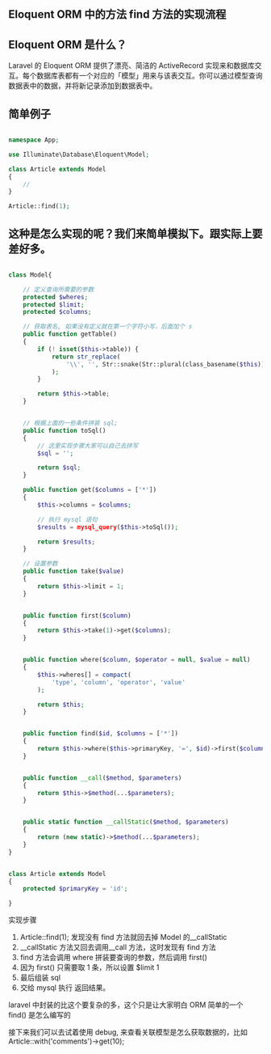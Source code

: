 ## Eloquent ORM 中的方法 find 方法的实现流程

## Eloquent ORM 是什么？

Laravel 的 Eloquent ORM 提供了漂亮、简洁的 ActiveRecord 实现来和数据库交互。每个数据库表都有一个对应的「模型」用来与该表交互。你可以通过模型查询数据表中的数据，并将新记录添加到数据表中。


## 简单例子

```php

namespace App;

use Illuminate\Database\Eloquent\Model;

class Article extends Model
{
    //
}

Article::find(1);

```

## 这种是怎么实现的呢？我们来简单模拟下。跟实际上要差好多。


```php

class Model{

    // 定义查询所需要的参数
    protected $wheres;
    protected $limit;
    protected $columns;

    // 获取表名, 如果没有定义就在第一个字符小写，后面加个 s
    public function getTable()
    {
        if (! isset($this->table)) {
            return str_replace(
                '\\', '', Str::snake(Str::plural(class_basename($this)))
            );
        }

        return $this->table;
    }


    // 根据上面的一些条件拼装 sql;
    public function toSql()
    {
        // 这里实现步骤大家可以自己去拼写
        $sql = '';

        return $sql;
    }

    public function get($columns = ['*'])
    {
        $this->columns = $columns;

        // 执行 mysql 语句
        $results = mysql_query($this->toSql());

        return $results;
    }

    // 设置参数
    public function take($value)
    {
        return $this->limit = 1;
    }


    public function first($column)
    {
        return $this->take(1)->get($columns);
    }


    public function where($column, $operator = null, $value = null)
    {
        $this->wheres[] = compact(
            'type', 'column', 'operator', 'value'
        );

        return $this;
    }


    public function find($id, $columns = ['*'])
    {
        return $this->where($this->primaryKey, '=', $id)->first($columns);
    }


    public function __call($method, $parameters)
    {
        return $this->$method(...$parameters);
    }


    public static function __callStatic($method, $parameters)
    {
        return (new static)->$method(...$parameters);
    }
}


class Article extends Model
{
    protected $primaryKey = 'id';

}

```

实现步骤
1. Article::find(1); 发现没有 find 方法就回去掉 Model 的__callStatic
2. __callStatic 方法又回去调用__call 方法，这时发现有 find 方法
3. find 方法会调用 where 拼装要查询的参数，然后调用 first()
4. 因为 first() 只需要取 1 条，所以设置 $limit 1
5. 最后组装 sql
6. 交给 mysql 执行 返回结果。

laravel 中封装的比这个要复杂的多，这个只是让大家明白 ORM 简单的一个 find() 是怎么编写的

接下来我们可以去试着使用 debug, 来查看关联模型是怎么获取数据的，比如 Article::with('comments')->get(10);
